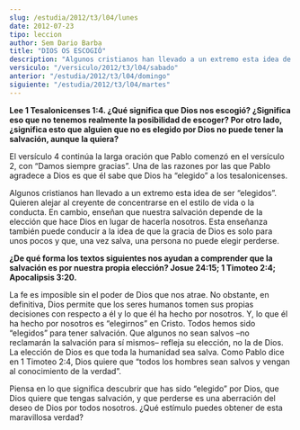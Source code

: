 ```yaml
---
slug: /estudia/2012/t3/l04/lunes
date: 2012-07-23
tipo: leccion
author: Sem Dario Barba
title: "DIOS OS ESCOGIÓ"
description: "Algunos cristianos han llevado a un extremo esta idea de ser “elegidos”. Quieren alejar al creyente de concentrarse en el estilo de vida o la conducta. En cambio, enseñan que nuestra salvación depende de la elección que hace Dios en lugar de hacerla nosotros."
versiculo: "/versiculo/2012/t3/l04/sabado"
anterior: "/estudia/2012/t3/l04/domingo"
siguiente: "/estudia/2012/t3/l04/martes"
---
```


**Lee 1 Tesalonicenses 1:4. ¿Qué significa que Dios nos escogió? ¿Significa eso que no tenemos realmente la posibilidad de escoger? Por otro lado, ¿significa esto que alguien que no es elegido por Dios no puede tener la salvación, aunque la quiera?**

El versículo 4 continúa la larga oración que Pablo comenzó en el versículo 2, con “Damos siempre gracias”. Una de las razones por las que Pablo agradece a Dios es que él sabe que Dios ha “elegido” a los tesalonicenses.

Algunos cristianos han llevado a un extremo esta idea de ser “elegidos”. Quieren alejar al creyente de concentrarse en el estilo de vida o la conducta. En cambio, enseñan que nuestra salvación depende de la elección que hace Dios en lugar de hacerla nosotros. Esta enseñanza también puede conducir a la idea de que la gracia de Dios es solo para unos pocos y que, una vez salva, una persona no puede elegir perderse.

**¿De qué forma los textos siguientes nos ayudan a comprender que la salvación es por nuestra propia elección? Josue 24:15; 1 Timoteo 2:4; Apocalipsis 3:20.**

La fe es imposible sin el poder de Dios que nos atrae. No obstante, en definitiva, Dios permite que los seres humanos tomen sus propias decisiones con respecto a él y lo que él ha hecho por nosotros. Y, lo que él ha hecho por nosotros es “elegirnos” en Cristo. Todos hemos sido “elegidos” para tener salvación. Que algunos no sean salvos –no reclamarán la salvación para sí mismos– refleja su elección, no la de Dios. La elección de Dios es que toda la humanidad sea salva. Como Pablo dice en 1 Timoteo 2:4, Dios quiere que “todos los hombres sean salvos y vengan al conocimiento de la verdad”.

Piensa en lo que significa descubrir que has sido “elegido” por Dios, que Dios quiere que tengas salvación, y que perderse es una aberración del deseo de Dios por todos nosotros. ¿Qué estímulo puedes obtener de esta maravillosa verdad?

